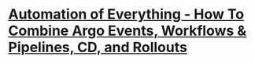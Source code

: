 # [Automation of Everything - How To Combine Argo Events, Workflows & Pipelines, CD, and Rollouts](https://youtu.be/XNXJtxkUKeY)


